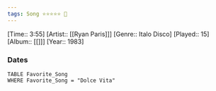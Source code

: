 ```yaml
---
tags: Song ⭐⭐⭐⭐⭐ 💛
---
```

[Time:: 3:55]
[Artist:: [[Ryan Paris]]]
[Genre:: Italo Disco]
[Played:: 15]
[Album:: [[]]]
[Year:: 1983]
### Dates
````dataview
TABLE Favorite_Song
WHERE Favorite_Song = "Dolce Vita"
````